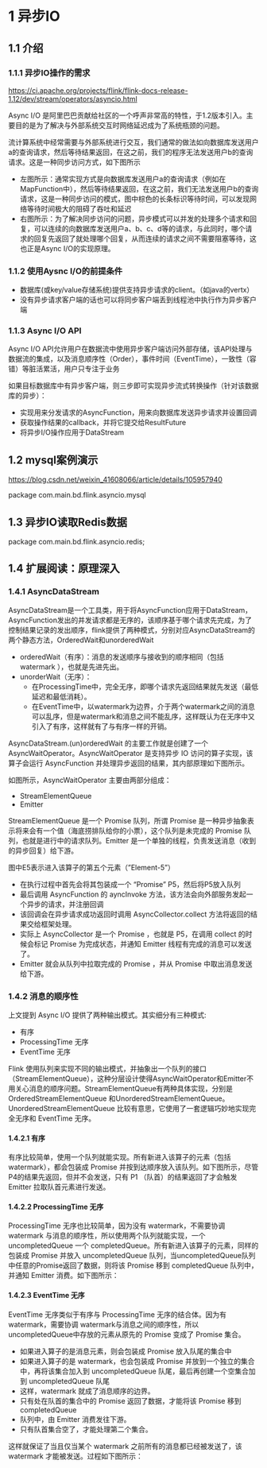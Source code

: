 # 1 异步IO

## 1.1 介绍

### 1.1.1 异步IO操作的需求

https://ci.apache.org/projects/flink/flink-docs-release-1.12/dev/stream/operators/asyncio.html

Async I/O 是阿里巴巴贡献给社区的一个呼声非常高的特性，于1.2版本引入。主要目的是为了解决与外部系统交互时网络延迟成为了系统瓶颈的问题。

流计算系统中经常需要与外部系统进行交互，我们通常的做法如向数据库发送用户a的查询请求，然后等待结果返回，在这之前，我们的程序无法发送用户b的查询请求。这是一种同步访问方式，如下图所示

- 左图所示：通常实现方式是向数据库发送用户a的查询请求（例如在MapFunction中），然后等待结果返回，在这之前，我们无法发送用户b的查询请求，这是一种同步访问的模式，图中棕色的长条标识等待时间，可以发现网络等待时间极大的阻碍了吞吐和延迟
- 右图所示：为了解决同步访问的问题，异步模式可以并发的处理多个请求和回复，可以连续的向数据库发送用户a、b、c、d等的请求，与此同时，哪个请求的回复先返回了就处理哪个回复，从而连续的请求之间不需要阻塞等待，这也正是Async I/O的实现原理。

### 1.1.2 使用Aysnc I/O的前提条件
- 数据库(或key/value存储系统)提供支持异步请求的client。（如java的vertx）
- 没有异步请求客户端的话也可以将同步客户端丢到线程池中执行作为异步客户端

### 1.1.3 Async I/O API
Async I/O API允许用户在数据流中使用异步客户端访问外部存储，该API处理与数据流的集成，以及消息顺序性（Order），事件时间（EventTime），一致性（容错）等脏活累活，用户只专注于业务

如果目标数据库中有异步客户端，则三步即可实现异步流式转换操作（针对该数据库的异步）：
- 实现用来分发请求的AsyncFunction，用来向数据库发送异步请求并设置回调
- 获取操作结果的callback，并将它提交给ResultFuture
- 将异步I/O操作应用于DataStream


## 1.2 mysql案例演示
https://blog.csdn.net/weixin_41608066/article/details/105957940

package com.main.bd.flink.asyncio.mysql

## 1.3 异步IO读取Redis数据
package com.main.bd.flink.asyncio.redis;

## 1.4 扩展阅读：原理深入

### 1.4.1 AsyncDataStream
AsyncDataStream是一个工具类，用于将AsyncFunction应用于DataStream，AsyncFunction发出的并发请求都是无序的，该顺序基于哪个请求先完成，为了控制结果记录的发出顺序，flink提供了两种模式，分别对应AsyncDataStream的两个静态方法，OrderedWait和unorderedWait
- orderedWait（有序）：消息的发送顺序与接收到的顺序相同（包括 watermark ），也就是先进先出。
- unorderWait（无序）：
    - 在ProcessingTime中，完全无序，即哪个请求先返回结果就先发送（最低延迟和最低消耗）。
    - 在EventTime中，以watermark为边界，介于两个watermark之间的消息可以乱序，但是watermark和消息之间不能乱序，这样既认为在无序中又引入了有序，这样就有了与有序一样的开销。

AsyncDataStream.(un)orderedWait 的主要工作就是创建了一个 AsyncWaitOperator。AsyncWaitOperator 是支持异步 IO 访问的算子实现，该算子会运行 AsyncFunction 并处理异步返回的结果，其内部原理如下图所示。


如图所示，AsyncWaitOperator 主要由两部分组成：
- StreamElementQueue
- Emitter

StreamElementQueue 是一个 Promise 队列，所谓 Promise 是一种异步抽象表示将来会有一个值（海底捞排队给你的小票），这个队列是未完成的 Promise 队列，也就是进行中的请求队列。Emitter 是一个单独的线程，负责发送消息（收到的异步回复）给下游。

图中E5表示进入该算子的第五个元素（”Element-5”）
- 在执行过程中首先会将其包装成一个 “Promise” P5，然后将P5放入队列
- 最后调用 AsyncFunction 的 ayncInvoke 方法，该方法会向外部服务发起一个异步的请求，并注册回调
- 该回调会在异步请求成功返回时调用 AsyncCollector.collect 方法将返回的结果交给框架处理。
- 实际上 AsyncCollector 是一个 Promise ，也就是 P5，在调用 collect 的时候会标记 Promise 为完成状态，并通知 Emitter 线程有完成的消息可以发送了。
- Emitter 就会从队列中拉取完成的 Promise ，并从 Promise 中取出消息发送给下游。


### 1.4.2 消息的顺序性
上文提到 Async I/O 提供了两种输出模式。其实细分有三种模式:
- 有序
- ProcessingTime 无序
- EventTime 无序

Flink 使用队列来实现不同的输出模式，并抽象出一个队列的接口（StreamElementQueue），这种分层设计使得AsyncWaitOperator和Emitter不用关心消息的顺序问题。StreamElementQueue有两种具体实现，分别是 OrderedStreamElementQueue 和UnorderedStreamElementQueue。UnorderedStreamElementQueue 比较有意思，它使用了一套逻辑巧妙地实现完全无序和 EventTime 无序。

#### 1.4.2.1 有序
有序比较简单，使用一个队列就能实现。所有新进入该算子的元素（包括 watermark），都会包装成 Promise 并按到达顺序放入该队列。如下图所示，尽管P4的结果先返回，但并不会发送，只有 P1 （队首）的结果返回了才会触发 Emitter 拉取队首元素进行发送。


#### 1.4.2.2 ProcessingTime 无序
ProcessingTime 无序也比较简单，因为没有 watermark，不需要协调 watermark 与消息的顺序性，所以使用两个队列就能实现，一个 uncompletedQueue 一个 completedQueue。所有新进入该算子的元素，同样的包装成 Promise 并放入 uncompletedQueue 队列，当uncompletedQueue队列中任意的Promise返回了数据，则将该 Promise 移到 completedQueue 队列中，并通知 Emitter 消费。如下图所示：


#### 1.4.2.3 EventTime 无序
EventTime 无序类似于有序与 ProcessingTime 无序的结合体。因为有 watermark，需要协调 watermark与消息之间的顺序性，所以uncompletedQueue中存放的元素从原先的 Promise 变成了 Promise 集合。
- 如果进入算子的是消息元素，则会包装成 Promise 放入队尾的集合中
- 如果进入算子的是 watermark，也会包装成 Promise 并放到一个独立的集合中，再将该集合加入到 uncompletedQueue 队尾，最后再创建一个空集合加到 uncompletedQueue 队尾
- 这样，watermark 就成了消息顺序的边界。
- 只有处在队首的集合中的 Promise 返回了数据，才能将该 Promise 移到completedQueue
- 队列中，由 Emitter 消费发往下游。
- 只有队首集合空了，才能处理第二个集合。

这样就保证了当且仅当某个 watermark 之前所有的消息都已经被发送了，该 watermark 才能被发送。过程如下图所示：